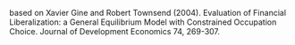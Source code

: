 based on Xavier Gine and Robert Townsend (2004). Evaluation of Financial Liberalization: a General Equilibrium Model with Constrained Occupation Choice. Journal of Development Economics 74, 269-307.

